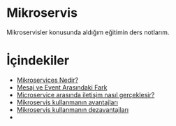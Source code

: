 # Mikroservis

Mikroservisler konusunda aldığım eğitimin ders notlarım.

# İçindekiler

- [Mikroservices Nedir?](https://github.com/mertkama/Mikroservis/blob/master/Giris/mikroserviceNedir.md)
- [Mesaj ve Event Arasındaki Fark](#mesajVeEventArasindakiFark)
- [Microservice arasında iletişim nasıl gerçekleşir?](#microserviceArasındaİletisim)
- [Mikroservis kullanmanın avantajları](#mikroserviceKullanmanınAvantajları)
- [Mikroservis kullanmanın dezavantajları](#mikroserviceKullanmanınDezavantajları)
- 

